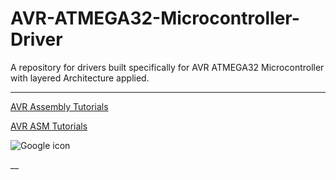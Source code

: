 # AVR-ATMEGA32-Microcontroller-Driver
A repository for drivers built specifically for AVR ATMEGA32 Microcontroller with layered Architecture applied.
___

[AVR Assembly Tutorials](http://www.rjhcoding.com/avr-asm-tutorials.php)

[AVR ASM Tutorials](https://github.com/aagontuk/cheatsheets/blob/master/AVR_assembly_programming.md)



![Google icon](http://www.rjhcoding.com/images/toddler-crying.jpg)

__
